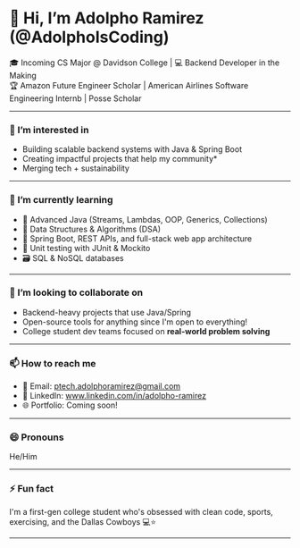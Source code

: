 # 👋 Hi, I’m Adolpho Ramirez (@AdolphoIsCoding)

🎓 Incoming CS Major @ Davidson College | 💻 Backend Developer in the Making  
🏆 Amazon Future Engineer Scholar | American Airlines Software Engineering Internb | Posse Scholar

---

### 👀 I’m interested in
- Building scalable backend systems with Java & Spring Boot   
- Creating impactful projects that help my community* 
- Merging tech + sustainability

---

### 🌱 I’m currently learning
- 🔧 Advanced Java (Streams, Lambdas, OOP, Generics, Collections)  
- 🧠 Data Structures & Algorithms (DSA)  
- 🚀 Spring Boot, REST APIs, and full-stack web app architecture  
- 🧪 Unit testing with JUnit & Mockito  
- 🗃️ SQL & NoSQL databases  

---

### 💞️ I’m looking to collaborate on
- Backend-heavy projects that use Java/Spring  
- Open-source tools for anything since I'm open to everything!
- College student dev teams focused on **real-world problem solving**

---

### 📫 How to reach me
- 📧 Email: ptech.adolphoramirez@gmail.com  
- 💼 LinkedIn: www.linkedin.com/in/adolpho-ramirez
- 🌐 Portfolio: Coming soon!

---

### 😄 Pronouns
He/Him

---

### ⚡ Fun fact
I'm a first-gen college student who's obsessed with clean code, sports, exercising, and the Dallas Cowboys 💻⭐

---
